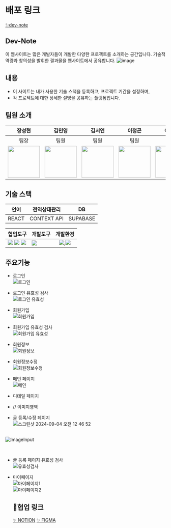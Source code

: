 # 배포 링크
[✨dev-note](https://dev-note-two.vercel.app/)

## Dev-Note
 이 웹사이트는 많은 개발자들이 개발한 다양한 프로젝트를 소개하는 공간입니다. 
 기술적 역량과 창의성을 발휘한 결과물을 웹사이트에서 공유합니다.
 ![image](https://github.com/user-attachments/assets/fbd2e9ed-053d-4978-98d2-5849b47e58d0)


## 내용
- 이 사이트는 내가 사용한 기술 스택을 등록하고, 프로젝트 기간을 설정하며,
- 각 프로젝트에 대한 상세한 설명을 공유하는 플랫폼입니다.

## 팀원 소개
|장성현|김민영|김서연|이정곤|이지영|
|------|---|---|---|---|
| <div align="center">팀장</div> | <div align="center">팀원</div> | <div align="center">팀원</div> | <div align="center">팀원</div> | <div align="center">팀원</div> |
|<img src = "https://img.freepik.com/free-psd/3d-rendering-avatar_23-2150833554.jpg?t=st=1725346218~exp=1725349818~hmac=72b3e4c11bc115378cf884c168746d11daf33ec1c06c207f61dcda0b1d7f4b5a&w=740" width="100px">|<img src = "https://img.freepik.com/free-psd/3d-illustration-person_23-2149436192.jpg?t=st=1725346402~exp=1725350002~hmac=88febe53a06e89c759a76742c809b0eaf936e9445553f4aea28505ca43af82a4&w=740" width="100px">|<img src = "https://img.freepik.com/free-psd/3d-render-avatar-character_23-2150611765.jpg?t=st=1725346475~exp=1725350075~hmac=64684866c5006dfdcb2fa2e991dd74c74779712c3b9daa59d608b6989e577f51&w=740" width="100px">|<img src = "https://img.freepik.com/free-psd/3d-render-avatar-character_23-2150611740.jpg?ga=GA1.1.1333528693.1725114102&semt=ais_hybrid" width="100px">|<img src = "https://img.freepik.com/free-psd/3d-illustration-person-with-long-hair_23-2149436197.jpg?t=st=1725346567~exp=1725350167~hmac=4d85cfc47889823eedb425a963635dc0e82f09ea2d8783d8151f0f2c0895350e&w=740" width="100px">|

## 기술 스택
|언어|전역상태관리|DB|
|------|---|---|
| <div align="center">REACT</div> | <div align="center">CONTEXT API</div> | <div align="center">SUPABASE</div> |

|협업도구|개발도구|개발환경|
|------|---|---|
| <img src="https://img.shields.io/badge/github-181717?style=for-the-badge&logo=github&logoColor=white"> <img src="https://img.shields.io/badge/figma-E51050?style=for-the-badge&logo=figma&logoColor=white"> <img src="https://img.shields.io/badge/slack-4A154B?style=for-the-badge&logo=slack&logoColor=white"> | <img src="https://img.shields.io/badge/vsCode-147EFB?style=for-the-badge&logo=vsCode&logoColor=white"> | <div align="center"><img src="https://img.shields.io/badge/window-4381C3?style=for-the-badge&logo=window&logoColor=white">,<img src="https://img.shields.io/badge/mac-334455?style=for-the-badge&logo=Mac&logoColor=white"></div> |

## 주요기능
- 로그인
</br>![로그인](https://github.com/user-attachments/assets/8f5a4934-4259-4c0e-b29d-6487b1034e88)

- 로그인 유효성 검사
</br>![로그인 유효성](https://github.com/user-attachments/assets/726e45e4-4b42-4c23-a328-03b5c7cda64e)

- 회원가입
</br>![회원가입](https://github.com/user-attachments/assets/e1604510-993f-457e-bf0b-a191db7dee03)

- 회원가입 유효성 검사
</br>![회원가입 유효성](https://github.com/user-attachments/assets/a381425a-9449-4a6e-82df-49a381aad5b7)

- 회원정보
</br>![회원정보](https://github.com/user-attachments/assets/157a9d90-7815-420a-b8f3-97262f1111da)

- 회원정보수정
</br>![회원정보수정](https://github.com/user-attachments/assets/0fa8b01a-6b83-4172-9652-14e4ce365157)

- 메인 페이지
</br> ![메인](https://github.com/user-attachments/assets/fbd2e9ed-053d-4978-98d2-5849b47e58d0)

- 디테일 페이지
- // 이미지영역

- 글 등록/수정 페이지
</br> ![스크린샷 2024-09-04 오전 12 46 52](https://github.com/user-attachments/assets/827a76e3-996d-41d9-a663-5f220eaacc03)

</br> ![ImageInput](https://github.com/user-attachments/assets/f645efc9-08aa-45be-9ad5-bf08a4cd4e40)

</br>

- 글 등록 페이지 유효성 검사
</br> ![유효성검사](https://github.com/user-attachments/assets/c798b38e-db62-494f-be82-d91dcd6bb502)

- 마이페이지
</br> ![마이페이지1](![D791884B-D377-4B46-B745-F73BC3187CE0_1_201_a](https://github.com/user-attachments/assets/2c61878b-4945-464b-9b38-524b829bf5cf))
</br> ![마이페이지2](![E935D304-DE28-430D-BE0E-779BB83AFE42_1_201_a](https://github.com/user-attachments/assets/6edb721d-6e54-48f3-bc65-52b3283dae89)
)


  ## 🔗협업 링크
  [✨ NOTION](https://www.notion.so/teamsparta/2-2-fbcbe36868a04569a5536a6b5bf3dd62)
  [✨ FIGMA](https)
